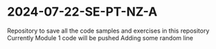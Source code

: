 # 2024-07-22-SE-PT-NZ-A
Repository to save all the code samples and exercises in this repository
Currently Module 1 code will be pushed
Adding some random line